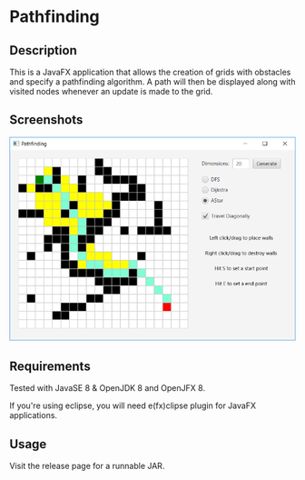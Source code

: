 
# Pathfinding

## Description

This is a JavaFX application that allows the creation of grids with obstacles and specify a pathfinding algorithm. A path will then be displayed along with visited nodes whenever an update is made to the grid.

## Screenshots

![](https://github.com/MSZAL/Pathfinding/blob/master/screenshot.PNG)

## Requirements

Tested with JavaSE 8 & OpenJDK 8 and OpenJFX 8.

If you're using eclipse, you will need e(fx)clipse plugin for JavaFX applications.

## Usage

Visit the release page for a runnable JAR.
